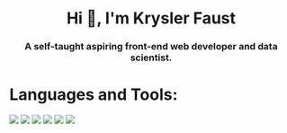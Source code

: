 <h1 align="center">Hi 👋, I'm Krysler Faust</h1>
<h3 align="center">A self-taught aspiring front-end web developer and data scientist.</h3>

# Languages and Tools:
![](https://img.shields.io/badge/CODE-JAVASCRIPT-yellow)
![](https://img.shields.io/badge/CODE-HTML-orange)
![](https://img.shields.io/badge/CODE-CSS-blue)
![](https://img.shields.io/badge/CODE-R%20Language-lightgrey)
![](https://img.shields.io/badge/JS%20LIBRARY-REACT-green)
![](https://img.shields.io/badge/UI%20DESIGN-FIGMA-orange)
